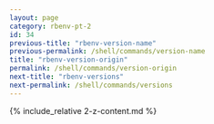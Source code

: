 ```yaml
---
layout: page
category: rbenv-pt-2
id: 34
previous-title: "rbenv-version-name"
previous-permalink: /shell/commands/version-name
title: "rbenv-version-origin"
permalink: /shell/commands/version-origin
next-title: "rbenv-versions"
next-permalink: /shell/commands/versions
---
```


{% include_relative 2-z-content.md %}
